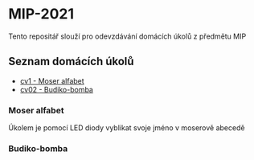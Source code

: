 # MIP-2021

Tento repositář slouží pro odevzdávání domácích úkolů z předmětu MIP

## Seznam domácích úkolů

- [cv1 - Moser alfabet](cv01/)
- [cv02 - Budiko-bomba](cv02/)

### Moser alfabet
Úkolem je pomocí LED diody vyblikat svoje jméno v moserově abecedě

### Budiko-bomba
